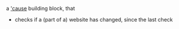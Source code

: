 a ['cause](https://github.com/freder/cause.git) building block, that<br>
- checks if a (part of a) website has changed, since the last check
